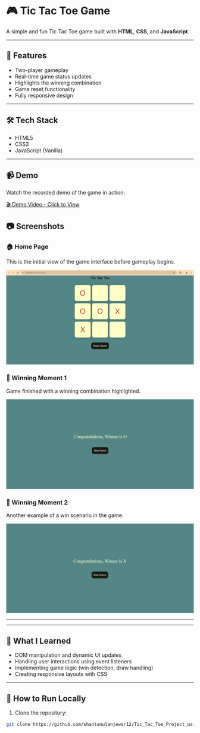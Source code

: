# 🎮 Tic Tac Toe Game

A simple and fun Tic Tac Toe game built with **HTML**, **CSS**, and **JavaScript**.

---

## 🚀 Features
- Two-player gameplay
- Real-time game status updates
- Highlights the winning combination
- Game reset functionality
- Fully responsive design

---

## 🛠️ Tech Stack
- HTML5
- CSS3
- JavaScript (Vanilla)

---


## 📹 Demo

Watch the recorded demo of the game in action:

[🎬 Demo Video - Click to View](./demoRec.mp4)


## 📷 Screenshots

### 🏠 Home Page
This is the initial view of the game interface before gameplay begins.

![Home Page](./Screenshot1.png)

### 🎉 Winning Moment 1
Game finished with a winning combination highlighted.

![Winning Screenshot 1](./Screenshot2.png)

### 🎉 Winning Moment 2
Another example of a win scenario in the game.

![Winning Screenshot 2](./Screenshot3.png)

---


---

## 🧠 What I Learned
- DOM manipulation and dynamic UI updates
- Handling user interactions using event listeners
- Implementing game logic (win detection, draw handling)
- Creating responsive layouts with CSS

---

## 📂 How to Run Locally

1. Clone the repository:

```bash
git clone https://github.com/shantanulanjewar12/Tic_Tac_Toe_Project_using_HTML_CSS_and_JavaScript.git
